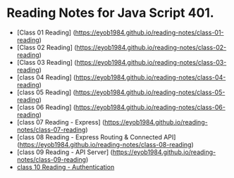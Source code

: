 
# Reading Notes for Java Script 401.

* [Class 01 Reading] (https://eyob1984.github.io/reading-notes/class-01-reading)
* [Class 02 Reading] (https://eyob1984.github.io/reading-notes/class-02-reading)
* [Class 03 Reading] (https://eyob1984.github.io/reading-notes/class-03-reading)
* [class 04 Reading] (https://eyob1984.github.io/reading-notes/class-04-reading)
* [class 05 Reading] (https://eyob1984.github.io/reading-notes/class-05-reading)
* [class 06 Reading] (https://eyob1984.github.io/reading-notes/class-06-reading)
* [class 07 Reading - Express] (https://eyob1984.github.io/reading-notes/class-07-reading)
* [class 08 Reading - Express Routing & Connected API] (https://eyob1984.github.io/reading-notes/class-08-reading)
* [class 09 Reading - API Server] (https://eyob1984.github.io/reading-notes/class-09-reading)
* [class 10 Reading - Authentication](https://eyob1984.github.io/reading-notes/class-10-reading)

